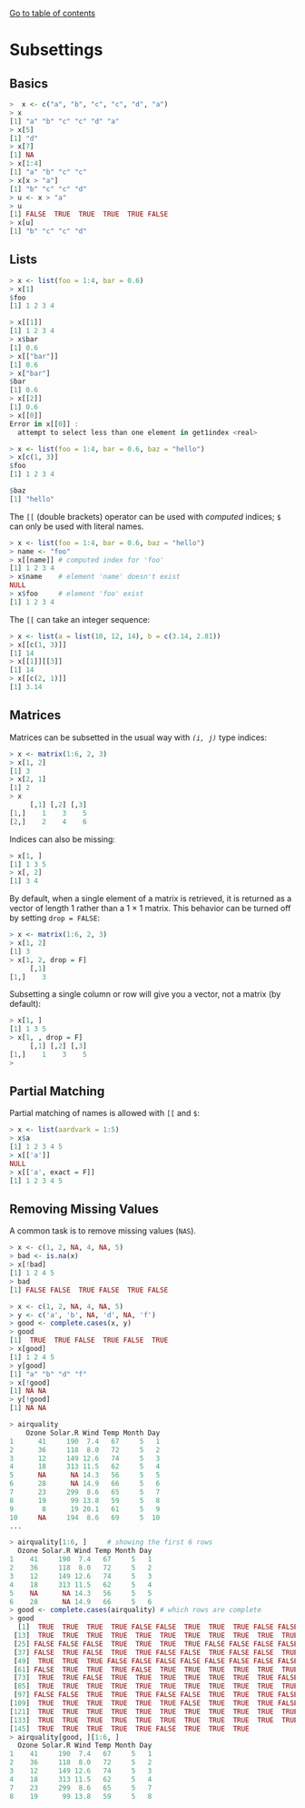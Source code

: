 [Go to table of contents](../../readme.md)

# Subsettings

## Basics

```r
>  x <- c("a", "b", "c", "c", "d", "a")
> x
[1] "a" "b" "c" "c" "d" "a"
> x[5]
[1] "d"
> x[7]
[1] NA
> x[1:4]
[1] "a" "b" "c" "c"
> x[x > "a"]
[1] "b" "c" "c" "d"
> u <- x > "a"
> u
[1] FALSE  TRUE  TRUE  TRUE  TRUE FALSE
> x[u]
[1] "b" "c" "c" "d"
```

## Lists

```r
> x <- list(foo = 1:4, bar = 0.6)
> x[1]
$foo
[1] 1 2 3 4

> x[[1]]
[1] 1 2 3 4
> x$bar
[1] 0.6
> x[["bar"]]
[1] 0.6
> x["bar"]
$bar
[1] 0.6
> x[[2]]
[1] 0.6
> x[[0]]
Error in x[[0]] : 
  attempt to select less than one element in get1index <real>
```

```r
> x <- list(foo = 1:4, bar = 0.6, baz = "hello")
> x[c(1, 3)]
$foo
[1] 1 2 3 4

$baz
[1] "hello"
```

The `[[` (double brackets) operator can be used with *computed* indices; `$` can only be used with literal names.

```r
> x <- list(foo = 1:4, bar = 0.6, baz = "hello")
> name <- "foo"
> x[[name]] # computed index for 'foo'
[1] 1 2 3 4
> x$name    # element 'name' doesn't exist
NULL
> x$foo     # element 'foo' exist
[1] 1 2 3 4
```

The `[[` can take an integer sequence:

```r
> x <- list(a = list(10, 12, 14), b = c(3.14, 2.81))
> x[[c(1, 3)]]
[1] 14
> x[[1]][[3]]
[1] 14
> x[[c(2, 1)]]
[1] 3.14
```

## Matrices

Matrices can be subsetted in the usual way with *`(i, j)`* type indices:

```r
> x <- matrix(1:6, 2, 3)
> x[1, 2]
[1] 3
> x[2, 1]
[1] 2
> x
     [,1] [,2] [,3]
[1,]    1    3    5
[2,]    2    4    6
```

Indices can also be missing:

```r
> x[1, ]
[1] 1 3 5
> x[, 2]
[1] 3 4
```

By default, when a single element of a matrix is retrieved, it is returned as a vector of length 1 rather than a 1 × 1 matrix. This behavior can be turned off by setting `drop = FALSE`:

```r
> x <- matrix(1:6, 2, 3)
> x[1, 2]
[1] 3
> x[1, 2, drop = F]
     [,1]
[1,]    3
```

Subsetting a single column or row will give you a vector, not a matrix (by default):

```r
> x[1, ]
[1] 1 3 5
> x[1, , drop = F]
     [,1] [,2] [,3]
[1,]    1    3    5
> 
```

## Partial Matching

Partial matching of names is allowed with `[[` and `$`:

```r
> x <- list(aardvark = 1:5)
> x$a
[1] 1 2 3 4 5
> x[['a']]
NULL
> x[['a', exact = F]]
[1] 1 2 3 4 5
```

## Removing Missing Values

A common task is to remove missing values (`NAS`).

```r
> x <- c(1, 2, NA, 4, NA, 5)
> bad <- is.na(x)
> x[!bad]
[1] 1 2 4 5
> bad
[1] FALSE FALSE  TRUE FALSE  TRUE FALSE
```

```r
> x <- c(1, 2, NA, 4, NA, 5)
> y <- c('a', 'b', NA, 'd', NA, 'f')
> good <- complete.cases(x, y)
> good
[1]  TRUE  TRUE FALSE  TRUE FALSE  TRUE
> x[good]
[1] 1 2 4 5
> y[good]
[1] "a" "b" "d" "f"
> x[!good]
[1] NA NA
> y[!good]
[1] NA NA
```

```r
> airquality
    Ozone Solar.R Wind Temp Month Day
1      41     190  7.4   67     5   1
2      36     118  8.0   72     5   2
3      12     149 12.6   74     5   3
4      18     313 11.5   62     5   4
5      NA      NA 14.3   56     5   5
6      28      NA 14.9   66     5   6
7      23     299  8.6   65     5   7
8      19      99 13.8   59     5   8
9       8      19 20.1   61     5   9
10     NA     194  8.6   69     5  10
...
```

```r
> airquality[1:6, ]     # showing the first 6 rows
  Ozone Solar.R Wind Temp Month Day
1    41     190  7.4   67     5   1
2    36     118  8.0   72     5   2
3    12     149 12.6   74     5   3
4    18     313 11.5   62     5   4
5    NA      NA 14.3   56     5   5
6    28      NA 14.9   66     5   6
> good <- complete.cases(airquality) # which rows are complete
> good
  [1]  TRUE  TRUE  TRUE  TRUE FALSE FALSE  TRUE  TRUE  TRUE FALSE FALSE  TRUE
 [13]  TRUE  TRUE  TRUE  TRUE  TRUE  TRUE  TRUE  TRUE  TRUE  TRUE  TRUE  TRUE
 [25] FALSE FALSE FALSE  TRUE  TRUE  TRUE  TRUE FALSE FALSE FALSE FALSE FALSE
 [37] FALSE  TRUE FALSE  TRUE  TRUE FALSE FALSE  TRUE FALSE FALSE  TRUE  TRUE
 [49]  TRUE  TRUE  TRUE FALSE FALSE FALSE FALSE FALSE FALSE FALSE FALSE FALSE
 [61] FALSE  TRUE  TRUE  TRUE FALSE  TRUE  TRUE  TRUE  TRUE  TRUE  TRUE FALSE
 [73]  TRUE  TRUE FALSE  TRUE  TRUE  TRUE  TRUE  TRUE  TRUE  TRUE FALSE FALSE
 [85]  TRUE  TRUE  TRUE  TRUE  TRUE  TRUE  TRUE  TRUE  TRUE  TRUE  TRUE FALSE
 [97] FALSE FALSE  TRUE  TRUE  TRUE FALSE FALSE  TRUE  TRUE  TRUE FALSE  TRUE
[109]  TRUE  TRUE  TRUE  TRUE  TRUE  TRUE FALSE  TRUE  TRUE  TRUE FALSE  TRUE
[121]  TRUE  TRUE  TRUE  TRUE  TRUE  TRUE  TRUE  TRUE  TRUE  TRUE  TRUE  TRUE
[133]  TRUE  TRUE  TRUE  TRUE  TRUE  TRUE  TRUE  TRUE  TRUE  TRUE  TRUE  TRUE
[145]  TRUE  TRUE  TRUE  TRUE  TRUE FALSE  TRUE  TRUE  TRUE
> airquality[good, ][1:6, ]
  Ozone Solar.R Wind Temp Month Day
1    41     190  7.4   67     5   1
2    36     118  8.0   72     5   2
3    12     149 12.6   74     5   3
4    18     313 11.5   62     5   4
7    23     299  8.6   65     5   7
8    19      99 13.8   59     5   8
```
